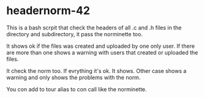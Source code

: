 # headernorm-42

This is a bash scrpit that check the headers of all .c and .h files in the directory and subdirectory, it pass the norminette too.

It shows ok if the files was created and uploaded by one only user. If there are more than one shows a warning with users that created or uploaded the files.

It check the norm too. If evrything it's ok. It shows. Other case shows a warning and only shows the problems with the norm.

You con add to tour alias to con call like the norminette.
